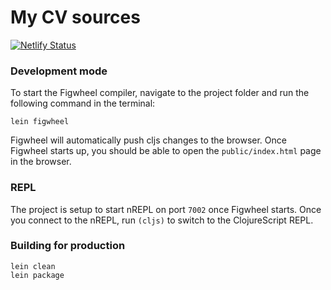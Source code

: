 # My CV sources
[![Netlify Status](https://api.netlify.com/api/v1/badges/171d433b-2de4-4132-9cd3-b5fbab347c27/deploy-status)](https://app.netlify.com/sites/leovalais/deploys)

### Development mode
To start the Figwheel compiler, navigate to the project folder and run the following command in the terminal:

```
lein figwheel
```

Figwheel will automatically push cljs changes to the browser.
Once Figwheel starts up, you should be able to open the `public/index.html` page in the browser.

### REPL

The project is setup to start nREPL on port `7002` once Figwheel starts.
Once you connect to the nREPL, run `(cljs)` to switch to the ClojureScript REPL.

### Building for production

```
lein clean
lein package
```
